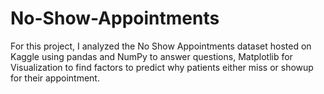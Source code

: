 # No-Show-Appointments
For this project, I analyzed the No Show Appointments dataset hosted on Kaggle using pandas and NumPy to answer questions, Matplotlib for Visualization to find factors to predict why patients either miss or showup for their appointment.

